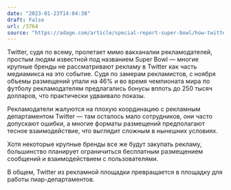 ```yaml
---
date: "2023-01-23T14:04:38"
draft: False
url: /3764
source: "https://adage.com/article/special-report-super-bowl/how-twitter-chaos-will-impact-super-bowl-marketing/2464056"
---
```


Twitter, судя по всему, пролетает мимо вакханалии рекламодателей, простым людям известной под названием Super Bowl — многие крупные бренды не рассматривают рекламу в Twitter как часть медиамикса на это событие. Судя по замерам рекламистов, с ноября объемы размещений упали на 46% и во время чемпионата мира по футболу рекламодателям предлагались бонусы вплоть до 250 тысяч долларов, что практически удваивало показы. 

Рекламодатели жалуются на плохую координацию с рекламным департаментом Twitter — там осталось мало сотрудников, они часто допускают ошибки, а многие форматы размещений предполагают тесное взаимодействие, что выглядит сложным в нынешних условиях. 

Хотя некоторые крупные бренды все же будут закупать рекламу, большинство планирует ограничиться бесплатным размещением сообщений и взаимодействием с пользователями. 

В общем, Twitter из рекламной площадки превращается в площадку для работы пиар-департаментов.
